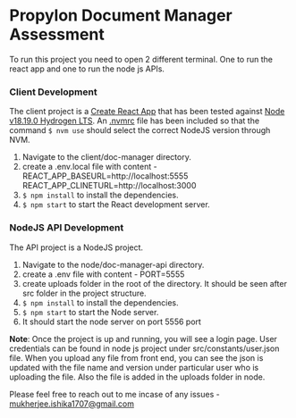 # Propylon Document Manager Assessment
To run this project you need to open 2 different terminal. One to run the react app and one to run the node js APIs.
### Client Development 
The client project is a [Create React App](https://create-react-app.dev/) that has been tested against [Node v18.19.0 Hydrogen LTS](https://nodejs.org/download/release/v18.19.0/).  An [.nvmrc](https://github.com/nvm-sh/nvm#calling-nvm-use-automatically-in-a-directory-with-a-nvmrc-file) file has been included so that the command `$ nvm use` should select the correct NodeJS version through NVM.
1. Navigate to the client/doc-manager directory.
2. create a .env.local file with content - REACT_APP_BASEURL=http://localhost:5555
REACT_APP_CLINETURL=http://localhost:3000
3. `$ npm install` to install the dependencies.
4. `$ npm start` to start the React development server.

### NodeJS API Development 
The API project is a NodeJS project.
1. Navigate to the node/doc-manager-api directory.
2. create a .env file with content - PORT=5555
3. create uploads folder in the root of the directory. It should be seen after src folder in the project structure.
4. `$ npm install` to install the dependencies.
5. `$ npm start` to start the Node server.
6. It should start the node server on port 5556 port

**Note**: Once the project is up and running, you will see a login page. User credentials can be found in node js project under src/constants/user.json file. When you upload any file from front end, you can see the json is updated with the file name and version under particular user who is uploading the file. Also the file is added in the uploads folder in node.

Please feel free to reach out to me incase of any issues - mukherjee.ishika1707@gmail.com
